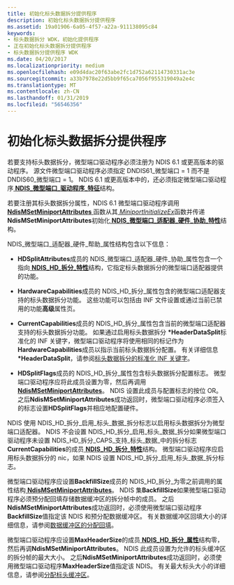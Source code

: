 ```yaml
---
title: 初始化标头数据拆分提供程序
description: 初始化标头数据拆分提供程序
ms.assetid: 19a01906-6a05-4f57-a22a-911138095c84
keywords:
- 标头数据拆分 WDK，初始化提供程序
- 正在初始化标头数据拆分提供程序
- 标头数据拆分提供程序 WDK
ms.date: 04/20/2017
ms.localizationpriority: medium
ms.openlocfilehash: e09d4dac20f63abe2fc1d752a62114730331ac3e
ms.sourcegitcommit: a33b7978e22d5bb9f65ca7056f955319049a2e4c
ms.translationtype: MT
ms.contentlocale: zh-CN
ms.lasthandoff: 01/31/2019
ms.locfileid: "56546356"
---
```

# <a name="initializing-a-header-data-split-provider"></a>初始化标头数据拆分提供程序





若要支持标头数据拆分，微型端口驱动程序必须注册为 NDIS 6.1 或更高版本的驱动程序。 源文件微型端口驱动程序必须指定 DNDIS61\_微型端口 = 1 而不是 DNDIS60\_微型端口 = 1。 NDIS 6.1 或更高版本中的，还必须指定微型端口驱动程序[ **NDIS\_微型端口\_驱动程序\_特征**](https://msdn.microsoft.com/library/windows/hardware/ff565958)结构。

若要注册其标头数据拆分属性，NDIS 6.1 微型端口驱动程序调用[ **NdisMSetMiniportAttributes** ](https://msdn.microsoft.com/library/windows/hardware/ff563672)函数从其[ *MiniportInitializeEx*](https://msdn.microsoft.com/library/windows/hardware/ff559389)函数并传递**NdisMSetMiniportAttributes**初始化[ **NDIS\_微型端口\_适配器\_硬件\_协助\_特性**](https://msdn.microsoft.com/library/windows/hardware/ff565924)结构。

NDIS\_微型端口\_适配器\_硬件\_帮助\_属性结构包含以下信息：

-   **HDSplitAttributes**成员的 NDIS\_微型端口\_适配器\_硬件\_协助\_属性包含一个指向[ **NDIS\_HD\_拆分\_特性**](https://msdn.microsoft.com/library/windows/hardware/ff565694)结构，它指定标头数据拆分的微型端口适配器提供的功能。

-   **HardwareCapabilities**成员的 NDIS\_HD\_拆分\_属性包含的微型端口适配器支持的标头数据拆分功能。 这些功能可以包括由 INF 文件设置或通过当前已禁用的功能**高级**属性页。

-   **CurrentCapabilities**成员的 NDIS\_HD\_拆分\_属性包含当前的微型端口适配器支持的标头数据拆分功能。 如果通过启用标头数据拆分 **\*HeaderDataSplit**标准化的 INF 关键字，微型端口驱动程序将使用相同的标记作为**HardwareCapabilities**成员以指示当前标头数据拆分配置。 有关详细信息 **\*HeaderDataSplit**，请参阅[标头数据拆分的标准化 INF 关键字](standardized-inf-keywords-for-header-data-split.md)。

-   **HDSplitFlags**成员的 NDIS\_HD\_拆分\_属性包含标头数据拆分配置标志。 微型端口驱动程序应将此成员设置为零，然后再调用[ **NdisMSetMiniportAttributes**](https://msdn.microsoft.com/library/windows/hardware/ff563672)。 NDIS 设置此成员与配置标志的按位 OR。 之后**NdisMSetMiniportAttributes**成功返回时，微型端口驱动程序必须签入的标志设置**HDSplitFlags**并相应地配置硬件。

NDIS 使用 NDIS\_HD\_拆分\_启用\_标头\_数据\_拆分标志以启用标头数据拆分为微型端口适配器。 NDIS 不会设置 NDIS\_HD\_拆分\_启用\_标头\_数据\_拆分如果微型端口驱动程序未设置 NDIS\_HD\_拆分\_CAPS\_支持\_标头\_数据\_中的拆分标志**CurrentCapabilities**的成员[ **NDIS\_HD\_拆分\_特性**](https://msdn.microsoft.com/library/windows/hardware/ff565694)结构。 微型端口驱动程序应启用标头数据拆分的 nic，如果 NDIS 设置 NDIS\_HD\_拆分\_启用\_标头\_数据\_拆分标志。

微型端口驱动程序应设置**BackfillSize**成员的 NDIS\_HD\_拆分\_为零之前调用的属性结构[ **NdisMSetMiniportAttributes**](https://msdn.microsoft.com/library/windows/hardware/ff563672)。 NDIS 集**BackfillSize**如果微型端口驱动程序必须预分配回填存储数据缓冲区的拆分帧中的成员。 之后**NdisMSetMiniportAttributes**成功返回时，必须使用微型端口驱动程序**BackfillSize**值指定该 NDIS 和预分配数据缓冲区。 有关数据缓冲区回填大小的详细信息，请参阅[数据缓冲区的分配回填](allocating-backfill-for-the-data-buffer.md)。

微型端口驱动程序应设置**MaxHeaderSize**的成员[ **NDIS\_HD\_拆分\_属性**](https://msdn.microsoft.com/library/windows/hardware/ff565694)结构零，然后再调**NdisMSetMiniportAttributes**。 NDIS 此成员设置为允许的标头缓冲区的拆分帧的最大大小。 之后**NdisMSetMiniportAttributes**成功返回时，必须使用微型端口驱动程序**MaxHeaderSize**值指定该 NDIS。 有关最大标头大小的详细信息，请参阅[分配标头缓冲区](allocating-the-header-buffer.md)。

 

 





